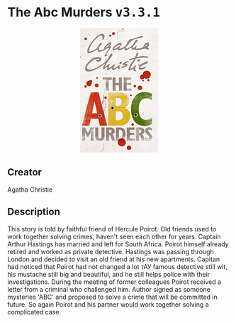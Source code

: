 
# The Abc Murders <kbd>v3.3.1</kbd>

<center>
  <img src="./cover-1024.jpg"/>
</center>

## Creator
Agatha Christie

## Description
This story is told by faithful friend of Hercule Poirot. Old friends used to work together solving crimes, haven't seen each other for years. Captain Arthur Hastings has married and left for South Africa. Poirot himself already retired and worked as private detective. Hastings was passing through London and decided to visit an old friend at his new apartments. Capitan had noticed that Poirot had not changed a lot тАУ famous detective still wit, his mustache still big and beautiful, and he still helps police with their investigations. During the meeting of former colleagues Poirot received a letter from a criminal who challenged him. Author signed as someone mysteries 'ABC' and proposed to solve a crime that will be committed in future. So again Poirot and his partner would work together solving a complicated case.
